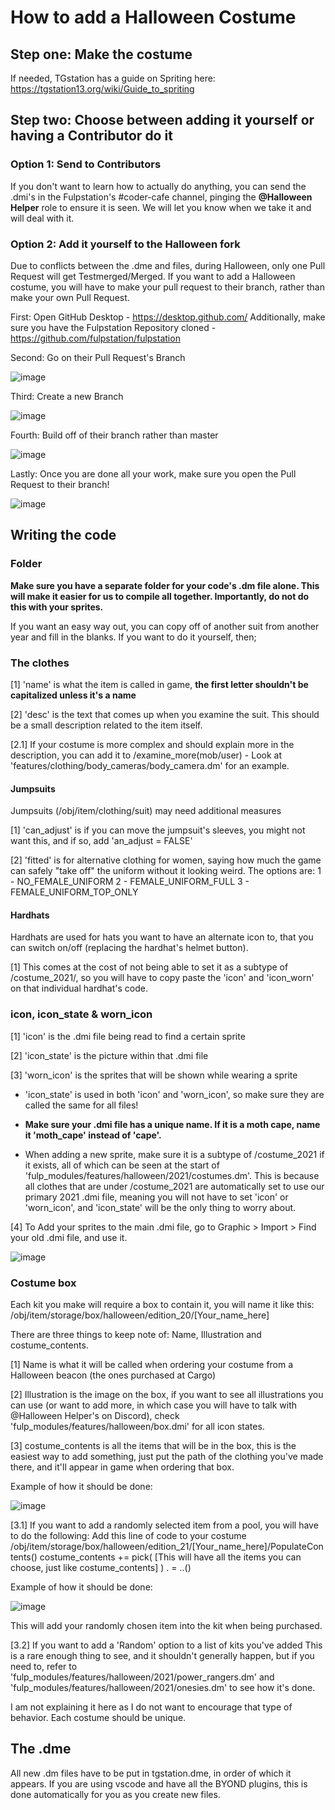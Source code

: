 # How to add a Halloween Costume

## Step one: Make the costume

If needed, TGstation has a guide on Spriting here: <https://tgstation13.org/wiki/Guide_to_spriting>

## Step two: Choose between adding it yourself or having a Contributor do it

### Option 1: Send to Contributors

If you don't want to learn how to actually do anything, you can send the .dmi's in the Fulpstation's #coder-cafe channel, pinging the <b>@Halloween Helper</b> role to ensure it is seen. We will let you know when we take it and will deal with it.

### Option 2: Add it yourself to the Halloween fork

Due to conflicts between the .dme and files, during Halloween, only one Pull Request will get Testmerged/Merged. If you want to add a Halloween costume, you will have to make your pull request to their branch, rather than make your own Pull Request.

First: Open GitHub Desktop - <https://desktop.github.com/>
Additionally, make sure you have the Fulpstation Repository cloned - <https://github.com/fulpstation/fulpstation>

Second: Go on their Pull Request's Branch

![image](https://i.imgur.com/oFBDTTC.png)

Third: Create a new Branch

![image](https://i.imgur.com/fnAsut5.png)

Fourth: Build off of their branch rather than master

![image](https://i.imgur.com/wdPDy7e.png)

Lastly: Once you are done all your work, make sure you open the Pull Request to their branch!

![image](https://i.imgur.com/Dt9Pi4X.png)

## Writing the code

### Folder

<b>Make sure you have a separate folder for your code's .dm file alone. This will make it easier for us to compile all together. Importantly, do not do this with your sprites.</b>

If you want an easy way out, you can copy off of another suit from another year and fill in the blanks.
If you want to do it yourself, then;

### The clothes

[1] 'name' is what the item is called in game, <b>the first letter shouldn't be capitalized unless it's a name</b>

[2] 'desc' is the text that comes up when you examine the suit. This should be a small description related to the item itself.

[2.1] If your costume is more complex and should explain more in the description, you can add it to /examine_more(mob/user) - Look at 'features/clothing/body_cameras/body_camera.dm' for an example.

#### Jumpsuits

Jumpsuits (/obj/item/clothing/suit) may need additional measures

[1] 'can_adjust' is if you can move the jumpsuit's sleeves, you might not want this, and if so, add 'an_adjust = FALSE'

[2] 'fitted' is for alternative clothing for women, saying how much the game can safely "take off" the uniform without it looking weird. The options are:
1 - NO_FEMALE_UNIFORM
2 - FEMALE_UNIFORM_FULL
3 - FEMALE_UNIFORM_TOP_ONLY

#### Hardhats

Hardhats are used for hats you want to have an alternate icon to, that you can switch on/off (replacing the hardhat's helmet button).

[1] This comes at the cost of not being able to set it as a subtype of /costume_2021/, so you will have to copy paste the 'icon' and 'icon_worn' on that individual hardhat's code.

### icon, icon_state & worn_icon

[1] 'icon' is the .dmi file being read to find a certain sprite

[2] 'icon_state' is the picture within that .dmi file

[3] 'worn_icon' is the sprites that will be shown while wearing a sprite

- 'icon_state' is used in both 'icon' and 'worn_icon', so make sure they are called the same for all files!

- <b>Make sure your .dmi file has a unique name. If it is a moth cape, name it 'moth_cape' instead of 'cape'.</b>

- When adding a new sprite, make sure it is a subtype of /costume_2021 if it exists, all of which can be seen at the start of 'fulp_modules/features/halloween/2021/costumes.dm'. This is because all clothes that are under /costume_2021 are automatically set to use our primary 2021 .dmi file, meaning you will not have to set 'icon' or 'worn_icon', and 'icon_state' will be the only thing to worry about.

[4] To Add your sprites to the main .dmi file, go to Graphic > Import > Find your old .dmi file, and use it.

![image](https://i.imgur.com/iLsLsOO.png)


### Costume box

Each kit you make will require a box to contain it, you will name it like this:
/obj/item/storage/box/halloween/edition_20/[Your_name_here]

There are three things to keep note of: Name, Illustration and costume_contents.

[1] Name is what it will be called when ordering your costume from a Halloween beacon (the ones purchased at Cargo)

[2] Illustration is the image on the box, if you want to see all illustrations you can use (or want to add more, in which case you will have to talk with @Halloween Helper's on Discord), check 'fulp_modules/features/halloween/box.dmi' for all icon states.

[3] costume_contents is all the items that will be in the box, this is the easiest way to add something, just put the path of the clothing you've made there, and it'll appear in game when ordering that box.

Example of how it should be done:

![image](https://i.imgur.com/mer5u4N.png)

[3.1] If you want to add a randomly selected item from a pool, you will have to do the following:
Add this line of code to your costume
/obj/item/storage/box/halloween/edition_21/[Your_name_here]/PopulateContents()
	costume_contents += pick(
		[This will have all the items you can choose, just like costume_contents]
	)
	. = ..()

Example of how it should be done:

![image](https://i.imgur.com/CElF63L.png)

This will add your randomly chosen item into the kit when being purchased.

[3.2] If you want to add a 'Random' option to a list of kits you've added
This is a rare enough thing to see, and it shouldn't generally happen, but if you need to, refer to 'fulp_modules/features/halloween/2021/power_rangers.dm' and 'fulp_modules/features/halloween/2021/onesies.dm' to see how it's done.

I am not explaining it here as I do not want to encourage that type of behavior. Each costume should be unique.

## The .dme

All new .dm files have to be put in tgstation.dme, in order of which it appears.
If you are using vscode and have all the BYOND plugins, this is done automatically for you as you create new files.
